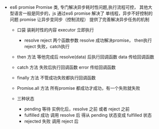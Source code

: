 - es6 promise
  Promise 类, 专门解决异步耗时性问题,执行流程可控，
  其他大型语言一般是同步的，js 通过es6 promise 解决了 单线程，异步不好控制的问题
  promise 让异步变同步（控制流程） 提供了完善解决异步任务的机制
   - 口袋 装耗时性的内容 executor 立即执行
     - resolve reject 两个函数参数
       resolve 成功解决promise， then执行
       reject 失败，catch执行
   - then 方法 等他完成后
     resolve(data) 后执行回调函数  data 传给回调函数
   - catch 方法 失败后执行回调函数  error 传给回调函数
   - finally 方法 不管成功失败都执行回调函数
   - Promise.all 方法 所有promise 都成功才成功，有一个失败就失败

   - 三种状态
     - pending 等待  实例化后，resolve 之前 或者 reject 之前
     - fulfilled 成功  调用 resolve 后  得从 pending 状态变成 fulfilled 状态
     - rejected 失败   调用 reject 后